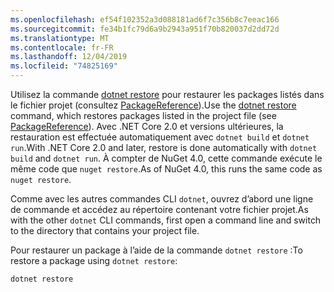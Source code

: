 ```yaml
---
ms.openlocfilehash: ef54f102352a3d088181ad6f7c356b8c7eeac166
ms.sourcegitcommit: fe34b1fc79d6a9b2943a951f70b820037d2dd72d
ms.translationtype: MT
ms.contentlocale: fr-FR
ms.lasthandoff: 12/04/2019
ms.locfileid: "74825169"
---
```

<span data-ttu-id="0ea9b-101">Utilisez la commande [dotnet restore](/dotnet/core/tools/dotnet-restore?tabs=netcore2x) pour restaurer les packages listés dans le fichier projet (consultez [PackageReference](../../consume-packages/package-references-in-project-files.md)).</span><span class="sxs-lookup"><span data-stu-id="0ea9b-101">Use the [dotnet restore](/dotnet/core/tools/dotnet-restore?tabs=netcore2x) command, which restores packages listed in the project file (see [PackageReference](../../consume-packages/package-references-in-project-files.md)).</span></span> <span data-ttu-id="0ea9b-102">Avec .NET Core 2.0 et versions ultérieures, la restauration est effectuée automatiquement avec `dotnet build` et `dotnet run`.</span><span class="sxs-lookup"><span data-stu-id="0ea9b-102">With .NET Core 2.0 and later, restore is done automatically with `dotnet build` and `dotnet run`.</span></span> <span data-ttu-id="0ea9b-103">À compter de NuGet 4.0, cette commande exécute le même code que `nuget restore`.</span><span class="sxs-lookup"><span data-stu-id="0ea9b-103">As of NuGet 4.0, this runs the same code as `nuget restore`.</span></span>

<span data-ttu-id="0ea9b-104">Comme avec les autres commandes CLI `dotnet`, ouvrez d’abord une ligne de commande et accédez au répertoire contenant votre fichier projet.</span><span class="sxs-lookup"><span data-stu-id="0ea9b-104">As with the other `dotnet` CLI commands, first open a command line and switch to the directory that contains your project file.</span></span>

<span data-ttu-id="0ea9b-105">Pour restaurer un package à l’aide de la commande `dotnet restore` :</span><span class="sxs-lookup"><span data-stu-id="0ea9b-105">To restore a package using `dotnet restore`:</span></span>

```dotnetcli
dotnet restore 
```